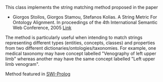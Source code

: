 This class implements the string matching method proposed in the paper
 * Giorgos Stoilos, Giorgos Stamou, Stefanos Kolias. A String Metric For Ontology Alignment. In proceedings of the 4th International Semantic Web Conference, 2005 [Link](https://link.springer.com/chapter/10.1007/11574620_45)
 
The method is particularly useful when intending to match strings representing different types (entities, concepts, classes) and properties from two different dictionaries/ontologies/taxonomies. For example, one medical taxonomy may have concept labelled "Venography of left upper limb" whereas another may have the same concept labelled "Left upper limb venogram".

Method featured in [SWI-Prolog](https://www.swi-prolog.org/pldoc/man?predicate=isub/4)
